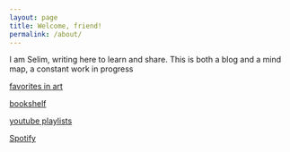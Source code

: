 ```yaml
---
layout: page
title: Welcome, friend!
permalink: /about/
---
```


I am Selim, writing here to learn and share. This is both a blog and a  mind map, a constant work in progress 

<a href="https://artsandculture.google.com/favorite/group/lwICDYo8WqCBLQ" target="_blank">favorites in art</a>

<a href="https://www.goodreads.com/review/list/24616331-selim?order=d&shelf=read&sort=avg_rating" target="_blank">bookshelf​</a>

<a href="https://www.youtube.com/channel/UCGn05il3FxxvSrGeF2B0OrA/playlists" target="_blank">youtube playlists</a>

<a href="https://open.spotify.com/playlist/0fg1mN68qfYnPphfmfHAez?si=e7vxNG4iQImGmOYz48rzBw" target="_blank">Spotify</a>

